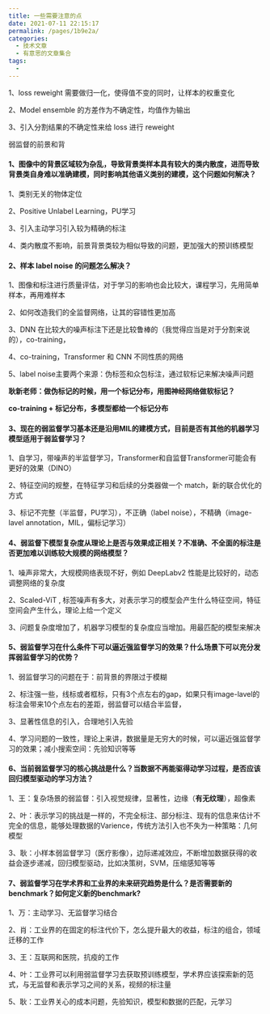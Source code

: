 ```yaml
---
title: 一些需要注意的点
date: 2021-07-11 22:15:17
permalink: /pages/1b9e2a/
categories:
  - 技术文章
  - 有意思的文章集合
tags:
  - 
---
```

1、loss reweight 需要做归一化，使得值不变的同时，让样本的权重变化

2、Model ensemble 的方差作为不确定性，均值作为输出

3、引入分割结果的不确定性来给 loss 进行 reweight



弱监督的前景和背

#### 1、图像中的背景区域较为杂乱，导致背景类样本具有较大的类内散度，进而导致背景类自身难以准确建模，同时影响其他语义类别的建模，这个问题如何解决？

1、类别无关的物体定位

2、Positive Unlabel Learning，PU学习

3、引入主动学习引入较为精确的标注

4、类内散度不影响，前景背景类较为相似导致的问题，更加强大的预训练模型

#### 2、样本 label noise 的问题怎么解决？

1、图像和标注进行质量评估，对于学习的影响也会比较大，课程学习，先用简单样本，再用难样本

2、如何改造我们的全监督网络，让其的容错性更加高

3、DNN 在比较大的噪声标注下还是比较鲁棒的（我觉得应当是对于分割来说的），co-training，

4、co-training，Transformer 和 CNN 不同性质的网络

5、label noise主要两个来源：伪标签和众包标注，通过软标记来解决噪声问题

**耿新老师：做伪标记的时候，用一个标记分布，用图神经网络做软标记？**

**co-training + 标记分布，多模型都给一个标记分布**

#### 3、现在的弱监督学习基本还是沿用MIL的建模方式，目前是否有其他的机器学习模型适用于弱监督学习？

1、自学习，带噪声的半监督学习，Transformer和自监督Transformer可能会有更好的效果（DINO）

2、特征空间的规整，在特征学习和后续的分类器做一个 match，新的联合优化的方式

3、标记不完整（半监督，PU学习），不正确（label noise），不精确（image-lavel annotation，MIL，偏标记学习）

#### 4、弱监督下模型复杂度从理论上是否与效果成正相关？不准确、不全面的标注是否更加难以训练较大规模的网络模型？

1、噪声非常大，大规模网络表现不好，例如 DeepLabv2 性能是比较好的，动态调整网络的复杂度

2、Scaled-ViT , 标签噪声有多大，对表示学习的模型会产生什么特征空间，特征空间会产生什么，理论上给一个定义

3、问题复杂度增加了，机器学习模型的复杂度应当增加。用最匹配的模型来解决

#### 5、弱监督学习在什么条件下可以逼近强监督学习的效果？什么场景下可以充分发挥弱监督学习的优势？

1、弱监督学习的问题在于：前背景的界限过于模糊

2、标注强一些，线标或者框标，只有3个点左右的gap，如果只有image-lavel的标注会带来10个点左右的差距，弱监督可以结合半监督，

3、显著性信息的引入，合理地引入先验

4、学习问题的一致性，理论上来讲，数据量是无穷大的时候，可以逼近强监督学习的效果；减小搜索空间：先验知识等等

#### 6、当前弱监督学习的核心挑战是什么？当数据不再能驱得动学习过程，是否应该回归模型驱动的学习方法？

1、王：复杂场景的弱监督：引入视觉规律，显著性，边缘（**有无纹理**），超像素

2、叶：表示学习的挑战是一样的，不完全标注、部分标注、现有的信息来估计不完全的信息，能够处理数据的Varience，传统方法引入也不失为一种策略：几何模型

3、耿：小样本弱监督学习（医疗影像），边际递减效应，不断增加数据获得的收益会逐步递减，回归模型驱动，比如决策树，SVM，压缩感知等等

#### 7、弱监督学习在学术界和工业界的未来研究趋势是什么？是否需要新的benchmark？如何定义新的benchmark?

1、万：主动学习、无监督学习结合

2、肖：工业界的在固定的标注代价下，怎么提升最大的收益，标注的组合，领域迁移的工作

3、王：互联网和医院，抗疫的工作

4、叶：工业界可以利用弱监督学习去获取预训练模型，学术界应该探索新的范式，与无监督和表示学习之间的关系，视频的标注量

5、耿：工业界关心的成本问题，先验知识，模型和数据的匹配，元学习